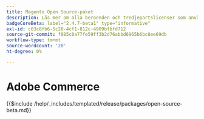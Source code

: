 ```yaml
---
title: Magento Open Source-paket
description: Läs mer om alla beroenden och tredjepartslicenser som används i Magento Open Source.
badgeCoreBeta: label="2.4.7-beta1" type="informative"
exl-id: c03c8fb6-5c20-4cf1-812c-4909bfbfd712
source-git-commit: f085c0a77fe59ff3b2d76abbd6965b6bc8ee69db
workflow-type: tm+mt
source-wordcount: '20'
ht-degree: 0%

---
```


# Adobe Commerce

{{$include /help/_includes/templated/release/packages/open-source-beta.md}}
